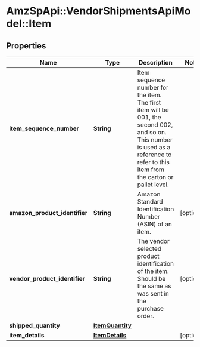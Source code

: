 # AmzSpApi::VendorShipmentsApiModel::Item

## Properties
Name | Type | Description | Notes
------------ | ------------- | ------------- | -------------
**item_sequence_number** | **String** | Item sequence number for the item. The first item will be 001, the second 002, and so on. This number is used as a reference to refer to this item from the carton or pallet level. | 
**amazon_product_identifier** | **String** | Amazon Standard Identification Number (ASIN) of an item. | [optional] 
**vendor_product_identifier** | **String** | The vendor selected product identification of the item. Should be the same as was sent in the purchase order. | [optional] 
**shipped_quantity** | [**ItemQuantity**](ItemQuantity.md) |  | 
**item_details** | [**ItemDetails**](ItemDetails.md) |  | [optional] 

